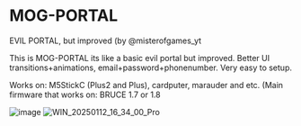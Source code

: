 # MOG-PORTAL
EVIL PORTAL, but improved (by @misterofgames_yt

This is MOG-PORTAL its like a basic evil portal but improved. Better UI transitions+animations, email+password+phonenumber.
Very easy to setup.

Works on: M5StickC (Plus2 and Plus), cardputer, marauder and etc.
(Main firmware that works on: BRUCE 1.7 or 1.8

![image](https://github.com/user-attachments/assets/b063a475-d58e-4911-a6a8-7a6238f174f9)
![WIN_20250112_16_34_00_Pro](https://github.com/user-attachments/assets/8c0ceedc-53d1-4477-a065-049eff1ba214)
